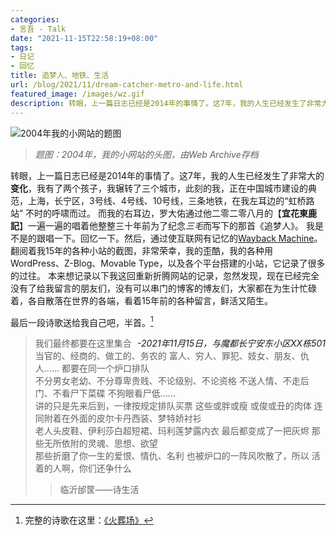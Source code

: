 ```yaml
---
categories:
- 言吾 - Talk
date: "2021-11-15T22:58:19+08:00"
tags:
- 日记
- 回忆
title: 追梦人、地铁、生活
url: /blog/2021/11/dream-catcher-metro-and-life.html
featured_image: /images/wz.gif
description: 转眼，上一篇日志已经是2014年的事情了。这7年，我的人生已经发生了非常大的变化，我有了两个孩子，我辗转了三个城市，此刻的我，正在中国城市建设的典范，上海，长宁区，3号线、4号线、10号线，三条地铁，在我左耳边的“虹桥路站” 不时的呼啸而过。
---
```

![2004年我的小网站的题图](/images/wz.gif)
> *题图：2004年，我的小网站的头图，由Web Archive存档*

转眼，上一篇日志已经是2014年的事情了。这7年，我的人生已经发生了非常大的**变化**，我有了两个孩子，我辗转了三个城市，此刻的我，正在中国城市建设的典范，上海，长宁区，3号线、4号线、10号线，三条地铁，在我左耳边的“虹桥路站” 不时的呼啸而过。
而我的右耳边，罗大佑通过他二零二零八月的【**宜花東鹿記**】一遍一遍的唱着他整整三十年前为了纪念*三毛*而写下的那首《追梦人》。
我是不是的跟唱一下。回忆一下。然后，通过使互联网有记忆的[Wayback Machine](https://web.archive.org/web/)。翻阅着我15年的各种小站的截图，非常荣幸，我的歪酷，我的各种用WordPress、Z-Blog、Movable Type，以及各个平台搭建的小站，它记录了很多的过往。
本来想记录以下我这回重新折腾网站的记录，忽然发现，现在已经完全没有了给我留言的朋友们，没有可以串门的博客的博友们，大家都在为生计忙碌着，各自散落在世界的各端，看着15年前的各种留言，鲜活又陌生。

最后一段诗歌送给我自己吧，半首。[^1]

*<span style="float:right">-2021年11月15日，与魔都长宁安东小区XX栋501*</span>

> 我们最终都要在这里集合   当官的、经商的、做工的、务农的   富人、穷人、罪犯、妓女、朋友、仇人……   都要在同一个炉口排队  
> 不分男女老幼、不分尊卑贵贱、不论级别、不论资格   不送人情、不走后门、不看尸下菜碟   不狗眼看尸低……  
> 讲的只是先来后到，一律按规定排队买票   这些或胖或瘦 或俊或丑的肉体   连同附着在外面的皮尔卡丹西装、梦特娇衬衫  
> 老人头皮鞋、伊利莎白超短裙、玛利莲梦露内衣   最后都变成了一把灰烬   那些无所依附的灵魂、思想、欲望  
> 那些折磨了你一生的爱恨、情仇、名利   也被炉口的一阵风吹散了，所以   活着的人啊，你们还争什么  
> 
> > 临沂邰筐——诗生活

[^1]: 完整的诗歌在这里：[《火葬场》](/blog/2004/11/the-poem-crematory.html)
